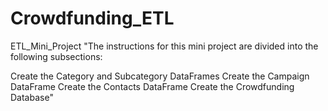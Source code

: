 # Crowdfunding_ETL
ETL_Mini_Project
"The instructions for this mini project are divided into the following subsections:

Create the Category and Subcategory DataFrames
Create the Campaign DataFrame
Create the Contacts DataFrame
Create the Crowdfunding Database"